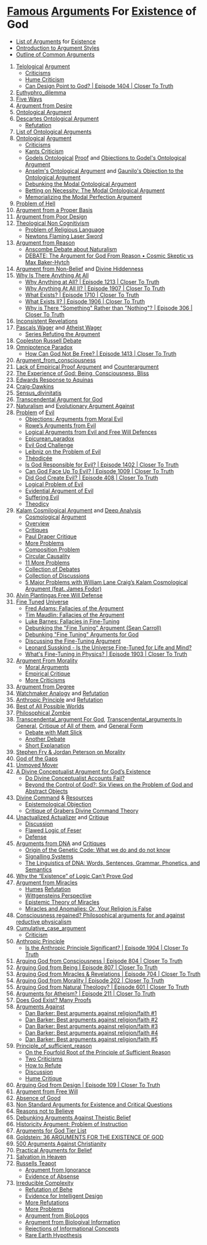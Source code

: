 # [Famous](https://en.wikipedia.org/wiki/Existence_of_God) [Arguments](https://en.wikipedia.org/wiki/Category:Arguments_against_the_existence_of_God) For [Existence](https://en.wikipedia.org/wiki/Category:Arguments_for_the_existence_of_God) of God

- [List of Arguments](https://religions.wiki/index.php/Category:Arguments_for_the_existence_of_God) for [Existence](https://rationalwiki.org/wiki/Category:Existence_of_gods)
- [Ontroduction to Argument Styles](https://courses.lumenlearning.com/sanjacinto-philosophy/chapter/arguments-for-the-existence-of-god-overview/)
- [Outline of Common Arguments](https://www.newworldencyclopedia.org/entry/God,_Arguments_for_the_Existence_of)

1. [Telological](https://plato.stanford.edu/entries/teleological-arguments/) [Argument](https://en.wikipedia.org/wiki/Teleological_argument)
	* [Criticisms](https://courses.lumenlearning.com/sanjacinto-philosophy/chapter/teleological-argument-criticisms/)
	* [Hume Criticism](https://www.youtube.com/watch?v=g39SOnVM1tw)
	* [Can Design Point to God? | Episode 1404 | Closer To Truth](https://www.youtube.com/watch?v=8uQofwylkGs)
2. [Euthyphro_dilemma](https://en.wikipedia.org/wiki/Euthyphro_dilemma)
3. [Five Ways](https://en.wikipedia.org/wiki/Five_Ways_(Aquinas))
4. [Argument from Desire](https://en.wikipedia.org/wiki/Argument_from_desire)
5. [Ontological Argument](https://en.wikipedia.org/wiki/Ontological_argument)
6. [Descartes Ontological Argument](https://plato.stanford.edu/entries/descartes-ontological/)
	* [Refutation](https://www.youtube.com/watch?v=E6yH0QgwR6Q&list=PLMDve3WeC9qDVtghNJivv3iHvq-Lo-Mjq&index=6)
7. [List of Ontological Arguments](https://plato.stanford.edu/entries/ontological-arguments/)
8. [Ontological](https://divinityphilosophy.net/2020/09/29/st-anselm-succeeded-in-demonstrating-gods-existence-from-reason-alone-discuss-40/) [Argument](https://www.thetablet.co.uk/student-zone/philosophy-of-religion/ontological/kant) 
	* [Criticisms](https://courses.lumenlearning.com/sanjacinto-philosophy/chapter/ontological-argument-criticisms/)
	* [Kants Criticism](http://www.scandalon.co.uk/philosophy/ontological_kant.htm)
	* [Godels Ontological](https://www.youtube.com/watch?v=LS3S2FNqxV4) [Proof](https://en.wikipedia.org/wiki/G%C3%B6del%27s_ontological_proof) and [Objections to Godel's Ontological Argument](https://www.youtube.com/watch?v=XfXAs66GW70&t=136s)
	* [Anselm's Ontological Argument](https://www.youtube.com/watch?v=CP5Lgj9_oj8) and [Gaunilo's Objection to the Ontological Argument](https://www.youtube.com/watch?v=20ZYq8ux0pw)
	* [Debunking the Modal Ontological Argument](https://www.youtube.com/playlist?list=PLz0n_SjOttTeyc743UVu4cZ0eEPVPgT-A)
	* [Betting on Necessity: The Modal Ontological Argument](https://www.youtube.com/watch?v=AFI9N768njk)
	* [Memorializing the Modal Perfection Argument](https://www.youtube.com/watch?v=LoEaf9JSsSc)
9.  [Problem of Hell](https://en.wikipedia.org/wiki/Problem_of_Hell)
10. [Argument from a Proper Basis](https://en.wikipedia.org/wiki/Argument_from_a_proper_basis)
11. [Argument from Poor Design](https://en.wikipedia.org/wiki/Argument_from_poor_design)
12. [Theological Non Cognitivism](https://en.wikipedia.org/wiki/Theological_noncognitivism)
	* [Problem of Religious Language](https://en.wikipedia.org/wiki/Problem_of_religious_language)
	* [Newtons Flaming Laser Sword](https://en.wikipedia.org/wiki/Mike_Alder#Newton's_Flaming_Laser_Sword)
13. [Argument from Reason](https://en.wikipedia.org/wiki/Argument_from_reason)
	* [Anscombe Debate about Naturalism](https://en.wikipedia.org/wiki/G._E._M._Anscombe)
	* [DEBATE: The Argument for God From Reason • Cosmic Skeptic vs Max Baker-Hytch](https://www.youtube.com/watch?v=kI)
14. [Argument from Non-Belief](https://en.wikipedia.org/wiki/Argument_from_nonbelief) and [Divine Hiddenness](https://plato.stanford.edu/entries/divine-hiddenness/)
15. [Why Is There Anything At All](https://en.wikipedia.org/wiki/Why_there_is_anything_at_all)
	* [Why Anything at All? | Episode 1213 | Closer To Truth](https://www.youtube.com/watch?v=tgU49k1d7TE)
	* [Why Anything At All II? | Episode 1907 | Closer To Truth](https://www.youtube.com/watch?v=jfrZqktvxQU)
	* [What Exists? | Episode 1710 | Closer To Truth](https://www.youtube.com/watch?v=z5qtyOwsiEk)
	* [What Exists II? | Episode 1906 | Closer To Truth](https://www.youtube.com/watch?v=ovvnt3FuhBo)
	* [Why is There "Something" Rather than "Nothing"? | Episode 306 | Closer To Truth](https://www.youtube.com/watch?v=cfmewf2DoKU)
16. [Inconsistent Revelations](https://en.wikipedia.org/wiki/Argument_from_inconsistent_revelations)
17. [Pascals Wager](https://en.wikipedia.org/wiki/Pascal%27s_wager) and [Atheist Wager](https://en.wikipedia.org/wiki/Atheist%27s_Wager)
	* [Series Refuting the Argument](https://www.youtube.com/watch?v=M4Dm1HWJhoo&list=PLMd8xj-C1CsNqG4gRbUZqqlUuGH-QVS8B)
18. [Copleston Russell Debate](https://en.wikipedia.org/wiki/Copleston%E2%80%93Russell_debate)
19. [Omnipotence Paradox](https://en.wikipedia.org/wiki/Omnipotence_paradox)
	* [How Can God Not Be Free? | Episode 1413 | Closer To Truth](https://www.youtube.com/watch?v=jrHgHnrQLGw)
20. [Argument_from_consciousness](https://en.wikipedia.org/wiki/Argument_from_consciousness)
21. [Lack of Empirical Proof Argument](http://christiancadre.blogspot.com/2019/03/why-there-is-no-empirical-proof-that.html) and [Counterargument](https://theskepticzone.blogspot.com/2016/10/hinmans-argument-from-god-corrolate.html)
22. [The Experience of God: Being, Consciousness, Bliss](https://whyevolutionistrue.com/2014/01/13/unequivocal-evidence-for-god-i-dont-think-so/)
23. [Edwards Response to Aquinas](https://bettystoneman.wordpress.com/2010/10/25/aquinas-cosmological-argument-and-edwards-responses/)
24. [Craig-Dawkins](https://www.oxfordstudent.com/2011/10/27/craig-strikes-back-at-genocide-smear/)
25. [Sensus_divinitatis](https://en.wikipedia.org/wiki/Sensus_divinitatis)
26. [Transcendental Argument for God](https://en.wikipedia.org/wiki/Transcendental_argument_for_the_existence_of_God)
27. [Naturalism](https://en.wikipedia.org/wiki/Naturalism_(philosophy)) and [Evolutionary Argument Against](https://en.wikipedia.org/wiki/Evolutionary_argument_against_naturalism)
28. [Problem](https://plato.stanford.edu/entries/evil/) of [Evil](https://en.wikipedia.org/wiki/Problem_of_evil)
	* [Objections: Arguments from Moral Evil](https://philpapers.org/archive/OPPAFM.pdf)
	* [Rowe’s Arguments from Evil](https://philpapers.org/archive/OPPREA.pdf)
	* [Logical Arguments from Evil and Free Will Defences](https://philpapers.org/archive/OPPLPO.pdf)
	* [Epicurean_paradox](https://en.wikipedia.org/wiki/Epicurus#Epicurean_paradox)
	* [Evil God Challenge](https://en.wikipedia.org/wiki/Evil_God_challenge)
	* [Leibniz on the Problem of Evil](https://plato.stanford.edu/entries/leibniz-evil/)
	* [Théodicée](https://en.wikipedia.org/wiki/Th%C3%A9odic%C3%A9e)
	* [Is God Responsible for Evil? | Episode 1402 | Closer To Truth](https://www.youtube.com/watch?v=UDTwSiBlIhw)
	* [Can God Face Up To Evil? | Episode 1009 | Closer To Truth](https://www.youtube.com/watch?v=16Fz42sFAcg)
	* [Did God Create Evil? | Episode 408 | Closer To Truth](https://www.youtube.com/watch?v=gMoyHuUsKiY)
	* [Logical Problem of Evil](https://iep.utm.edu/evil-log/)
	* [Evidential Argument of Evil](https://iep.utm.edu/evil-evi/)
	* [Suffering Evil](https://www.amazon.com/Suffering-Belief-Anglo-American-Defense-Religion/dp/0820439754)
	* [Theodicy](https://en.wikipedia.org/wiki/Theodicy)
29. [Kalam Cosmilogical Argument](https://en.wikipedia.org/wiki/Kalam_cosmological_argument) and [Deep Analysis](https://useofreason.wordpress.com/)
	* [Cosmological](https://plato.stanford.edu/entries/cosmological-argument/) [Argument](https://en.wikipedia.org/wiki/Cosmological_argument)
	* [Overview](https://www.qcc.cuny.edu/socialsciences/ppecorino/intro_text/Chapter%203%20Religion/Cosmological.htm)
	* [Critiques](https://philosophicaldisquisitions.blogspot.com/2014/11/critiquing-kalam-cosmological-argument.html)
	* [Paul Draper Critique](https://hettingern.people.cofc.edu/Philosophy_of_Religion/Draper_Critique_of_Kalam_Argument.htm)
	* [More Problems](https://thegodlesstheist.com/2021/03/01/five-major-problems-with-william-lane-craigs-kalam-cosmological-argument/)
	* [Composition Problem](https://www.patheos.com/blogs/tippling/2017/04/26/kalam-cosmological-argument-fallacy-composition/)
	* [Circular Causality](https://www.patheos.com/blogs/tippling/2017/03/17/kalam-cosmological-argument-causality-circular-argument/)
	* [11 More Problems](https://crossexamined.org/11-objections-kalam-cosmological-argument/)
	* [Collection of Debates](https://www.youtube.com/watch?v=ZD92WaNjJF8&list=PL96Nl_XJhQEj6TzLq2gfRAOB3neFNe3Hm)
	* [Collection of Discussions](https://www.youtube.com/watch?v=ZTDbUE83JyI&list=PLxRhaLyXxXkZzH2YffI32ViTZ73Tu8jSR)
	* [5 Major Problems with William Lane Craig’s Kalam Cosmological Argument (feat. James Fodor)](https://www.youtube.com/watch?v=GC3o4GnKJFU)
30. [Alvin Plantingas Free Will Defense](https://en.wikipedia.org/wiki/Alvin_Plantinga%27s_free-will_defense)
31. [Fine Tuned](https://en.wikipedia.org/wiki/Fine-tuned_universe) [Universe](https://plato.stanford.edu/entries/fine-tuning/)
	* [Fred Adams: Fallacies of the Argument](https://www.youtube.com/watch?v=ccM0lB1qtOI&t=70s)
	* [Tim Maudlin: Fallacies of the Argument](https://www.youtube.com/watch?v=95rtxmvZsdc)
	* [Luke Barnes: Fallacies in Fine-Tuning](https://www.youtube.com/watch?v=09XvwcjMWCg)
	* [Debunking the "Fine Tuning" Argument (Sean Carroll)](https://www.youtube.com/watch?v=zR79HDEf9k8)
	* [Debunking "Fine Tuning" Arguments for God](https://www.youtube.com/watch?v=z1xWikoa6Dc)
	* [Discussing the Fine-Tuning Argument](https://www.youtube.com/watch?v=3WrBPCfg62M)
	* [Leonard Susskind - Is the Universe Fine-Tuned for Life and Mind?](https://www.youtube.com/watch?v=2cT4zZIHR3s)
	* [What's Fine-Tuning in Physics? | Episode 1903 | Closer To Truth](https://www.youtube.com/watch?v=UizIrcdSuuo)
32. [Argument From Morality](https://en.wikipedia.org/wiki/Argument_from_morality)
	* [Moral Arguments](https://plato.stanford.edu/entries/moral-arguments-god/)
	* [Empirical Critique](https://www.jstor.org/stable/1197397)
	* [More Criticisms](https://rationalwiki.org/wiki/Argument_from_morality)
33. [Argument from Degree](https://en.wikipedia.org/wiki/Argument_from_degree)
34. [Watchmaker Analogy](https://en.wikipedia.org/wiki/Watchmaker_analogy) and [Refutation](https://www.youtube.com/watch?v=PHmjHMbkOUM)
35. [Anthropic Principle](https://simple.wikipedia.org/wiki/Anthropic_principle) and [Refutation](https://www.str.org/w/why-the-puddle-analogy-fails-against-fine-tuning)
36. [Best of All Possible Worlds](https://en.wikipedia.org/wiki/Best_of_all_possible_worlds)
37. [Philosophical Zombie](https://en.wikipedia.org/wiki/Philosophical_zombie)
38. [Transcendental_argument For God](https://en.wikipedia.org/wiki/Transcendental_argument_for_the_existence_of_God), [Transcendental_arguments In General](https://plato.stanford.edu/entries/transcendental-arguments/), [Critique of All of them](https://philpapers.org/rec/STRTA), and [General Form](https://alexandergreenberg.github.io/pdfs/transcendental-arguments-lecture1.pdf)
	* [Debate with Matt Slick](https://www.youtube.com/watch?v=0ynBtakYh_E)
	* [Another Debate](https://www.youtube.com/watch?v=rb1mfKJU6bo)
	* [Short Explanation](https://www.youtube.com/watch?v=OrwzuXrlnxs)
39. [Stephen Fry & Jordan Peterson on Morality](https://www.youtube.com/watch?v=-0lD3krLcK0)
40. [God of the Gaps](https://en.wikipedia.org/wiki/God_of_the_gaps)
41. [Unmoved Mover](https://en.wikipedia.org/wiki/Unmoved_mover)
42. [A Divine Conceptualist Argument for God’s Existence](https://philosophicaleggs.com/185-a-divine-conceptualist-argument-for-gods-existence/)
	* [Do Divine Conceptualist Accounts Fail?](https://philpapers.org/rec/WELDDC)
	* [Beyond the Control of God?: Six Views on the Problem of God and Abstract Objects](https://ndpr.nd.edu/reviews/beyond-the-control-of-god-six-views-on-the-problem-of-god-and-abstract-objects/)
43. [Divine Command](https://en.wikipedia.org/wiki/Divine_command_theory) & [Resources](https://www.qcc.cuny.edu/socialsciences/ppecorino/ethics_text/chapter_7_deontological_theories_natural_law/divine_command_theory.htm)
	* [Epistemological Objection](https://philosophicaldisquisitions.blogspot.com/2014/11/the-epistemological-objection-to-divine.html)
	* [Critique of Grabers Divine Command Theory](https://www.jstor.org/stable/40017722)
44. [Unactualized Actualizer](https://lastedenblog.wordpress.com/2017/12/18/two-aristotelian-arguments-for-an-unactualized-actualizer/) and [Critique](https://www.richardcarrier.info/archives/13752)
	* [Discussion](https://www.reddit.com/r/DebateAnAtheist/comments/avkc7b/can_anyone_point_out_the_flaws_in_fesers/)
	* [Flawed Logic of Feser](http://theskepticalzone.com/wp/flawed-logic-and-bad-mereology-why-fesers-first-two-proofs-fail/)
	* [Defense](http://edwardfeser.blogspot.com/2021/07/schmid-on-aristotelian-proof.html)
45. [Arguments from DNA](https://www.biola.edu/blogs/biola-magazine/2010/can-dna-prove-the-existence-of-an-intelligent-desi) and [Critiques](https://www.youtube.com/watch?v=eJCmerK0DjQ)
	* [Origin of the Genetic Code: What we do and do not know](https://www.youtube.com/watch?v=8T3bN2k28_E)
	* [Signalling Systems](https://www.youtube.com/watch?v=bIO0lGYt5PY&list=PLbxzvFuujtptfx5GAw19gUM4FI19oEf0o)
	* [The Linguistics of DNA: Words, Sentences, Grammar, Phonetics, and Semantics](https://nyaspubs.onlinelibrary.wiley.com/doi/10.1111/j.1749-6632.1999.tb08916.x?fbclid=IwAR26nkd27TKhcb8XEoMIwDVofim5rKJ_QbAA9_rvFRip_nNrvDPf21ikIKU)
46. [Why the “Existence” of Logic Can’t Prove God](http://brianhuffling.com/2018/05/01/from-whence-does-logic-come-and-why-you-cant-use-it-to-prove-god/)
47. [Argument from Miracles](https://plato.stanford.edu/entries/miracles/)
	* [Humes](https://en.wikipedia.org/wiki/Of_Miracles) [Refutation](https://www3.nd.edu/~afreddos/courses/43811/hume-on-miracles.htm)
	* [Wittgensteins Perspective](https://iep.utm.edu/miracles/#H11)
	* [Epistemic Theory of Miracles](https://en.wikipedia.org/wiki/Epistemic_theory_of_miracles)
	* [Miracles and Anomalies: Or, Your Religion is False](https://entirelyuseless.com/2018/07/30/miracles-and-anomalies-or-your-religion-is-false/)
48. [Consciousness regained? Philosophical arguments for and against reductive physicalism](https://www.ncbi.nlm.nih.gov/pmc/articles/PMC3341650/)
49. [Cumulative_case_argument](https://religions.wiki/index.php/Cumulative_case_argument)
	* [Criticism](http://stephenlaw.blogspot.com/2017/05/a-cumulative-case-for-existence-of-god.html)
50. [Anthropic Principle](https://en.wikipedia.org/wiki/Anthropic_principle)
	* [Is the Anthropic Principle Significant? | Episode 1904 | Closer To Truth](https://www.youtube.com/watch?v=NMV9t-3rFNs)
51. [Arguing God from Consciousness | Episode 804 | Closer To Truth](https://www.youtube.com/watch?v=GdDhssz94EI)
52. [Arguing God from Being | Episode 807 | Closer To Truth](https://www.youtube.com/watch?v=sP5KaFyem_Q)
53. [Arguing God from Miracles & Revelations | Episode 704 | Closer To Truth](https://www.youtube.com/watch?v=dmButXMCrZ4)
54. [Arguing God from Morality | Episode 202 | Closer To Truth](https://www.youtube.com/watch?v=h9F-CaquPTc)
55. [Arguing God from Natural Theology? | Episode 601 | Closer To Truth](https://www.youtube.com/watch?v=VzJp-Y0WBYY)
56. [Arguments for Atheism? | Episode 211 | Closer To Truth](https://www.youtube.com/watch?v=eOi6xL93tBU)
57. [Does God Exist? Many Proofs](https://www.youtube.com/watch?v=GuRU-daTboM&list=PLpdBEstCHhmWj2Z45up6-XYzqqeqMMZMm)
58. [Arguments Against](https://www.youtube.com/c/TheWonderfulTruth/videos)
	* [Dan Barker: Best arguments against religion/faith #1](https://www.youtube.com/watch?v=p0g7wzl097Q)
	* [Dan Barker: Best arguments against religion/faith #2](https://www.youtube.com/watch?v=XUYuWvMp9II)
	* [Dan Barker: Best arguments against religion/faith #3](https://www.youtube.com/watch?v=WRv2zTfC_pA)
	* [Dan Barker: Best arguments against religion/faith #4](https://www.youtube.com/watch?v=NKoaDrJCIQo)
	* [Dan Barker: Best arguments against religion/faith #5](https://www.youtube.com/watch?v=_PYCzIxvLHI)
59. [Principle_of_sufficient_reason](https://en.wikipedia.org/wiki/Principle_of_sufficient_reason)
	* [On the Fourfold Root of the Principle of Sufficient Reason](https://en.wikipedia.org/wiki/On_the_Fourfold_Root_of_the_Principle_of_Sufficient_Reason)
	* [Two Criticisms](https://www.jstor.org/stable/40021074)
	* [How to Refute](http://cogprints.org/390/1/psrcogprt.htm)
	* [Discussion](https://philosophy.stackexchange.com/questions/1701/is-there-a-cogent-argument-against-the-principle-of-sufficient-reason)
	* [Hume Critique](https://plato.stanford.edu/entries/sufficient-reason/#PSREighCentPhilGermIdea)
60. [Arguing God from Design | Episode 109 | Closer To Truth](https://www.youtube.com/watch?v=gTuIoiDm7Rw)
61. [Argument from Free Will](https://en.wikipedia.org/wiki/Argument_from_free_will)
62. [Absence of Good](https://en.wikipedia.org/wiki/Absence_of_good)
63. [Non Standard Arguments for Existence and Critical Questions](https://press.rebus.community/intro-to-phil-of-religion/chapter/non-standard-arguments-for-gods-existence/)
64. [Reasons not to Believe](https://press.rebus.community/intro-to-phil-of-religion/chapter/reasons-not-to-believe/)
65. [Debunking Arguments Against Theistic Belief](https://press.rebus.community/intro-to-phil-of-religion/chapter/debunking-arguments-against-theistic-belief/)
66. [Historicity Argument: Problem of Instruction](https://www.youtube.com/watch?v=w5aZXXx3E6U)
67. [Arguments for God Tier List](https://www.youtube.com/watch?v=cpC8WtufJbo)
68. [Goldstein: 36 ARGUMENTS FOR THE EXISTENCE OF GOD](https://www.edge.org/conversation/rebecca_newberger_goldstein-36-arguments-for-the-existence-of-god)
69. [500 Arguments Against Christianity](https://www.youtube.com/watch?v=Anc_puK9arE)
70. [Practical Arguments for Belief](https://plato.stanford.edu/entries/pragmatic-belief-god/)
71. [Salvation in Heaven](https://www.ajol.info/index.php/pp/article/view/29480)
72. [Russells Teapot](https://en.wikipedia.org/wiki/Russell%27s_teapot)
	- [Argument from Ignorance](https://en.wikipedia.org/wiki/Argument_from_ignorance)
	- [Evidence of Absense](https://en.wikipedia.org/wiki/Evidence_of_absence)
73. [Irreducible Complexity](https://en.wikipedia.org/wiki/Irreducible_complexity)
	- [Refutation of Behe](https://www.creative-wisdom.com/education/hps/behe.pdf)
	- [Evidence for Intelligent Design](https://www.discovery.org/a/sixfold-evidence-for-intelligent-design/)
	- [More Refutations](https://philosophicaldisquisitions.blogspot.com/2017/07/the-argument-from-irreducible-complexity.html)
	- [More Problems](https://rationalwiki.org/wiki/Irreducible_complexity#:~:text=not%20irreducibly%20complex.-,In,-a%20nutshell)
	- [Argument from BioLogos](https://biologos.org/articles/biological-information-and-intelligent-design)
	- [Argument from Biologival Information](https://iep.utm.edu/design-arguents-for-existence-of-god/#:~:text=The%20argument%20from%20biological%20information%20is%20concerned%20with%20an%20explanation,very%20first%20forms%20of%20life.)
	- [Rejections of Informational Concepts](https://plato.stanford.edu/entries/information-biological/#RejInfConBio)
	- [Rare Earth Hypothesis](https://en.wikipedia.org/wiki/Rare_Earth_hypothesis)